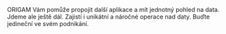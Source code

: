 ORIGAM Vám pomůže propojit další aplikace a mít jednotný pohled na data. 
Jdeme ale ještě dál. Zajistí i unikátní a náročné operace nad daty. 
Buďte jedineční ve svém podnikání.
 